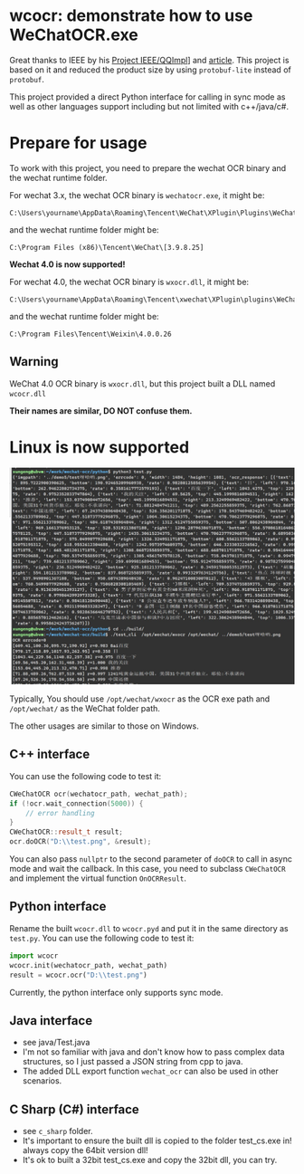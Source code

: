 # wcocr: demonstrate how to use WeChatOCR.exe

Great thanks to IEEE by his [Project IEEE/QQImpl](https://github.com/EEEEhex/qqimpl)] and [article](https://bbs.kanxue.com/thread-278161.htm).
This project is based on it and reduced the product size by using `protobuf-lite` instead of `protobuf`.

This project provided a direct Python interface for calling in sync mode as well as other languages support including but not limited with c++/java/c#.

# Prepare for usage

To work with this project, you need to prepare the wechat OCR binary and the wechat runtime folder.

For wechat 3.x, the wechat OCR binary is `wechatocr.exe`, it might be:

```
C:\Users\yourname\AppData\Roaming\Tencent\WeChat\XPlugin\Plugins\WeChatOCR\7061\extracted\WeChatOCR.exe
```
and the wechat runtime folder might be:
```
C:\Program Files (x86)\Tencent\WeChat\[3.9.8.25]
```

**Wechat 4.0 is now supported!**

For wechat 4.0, the wechat OCR binary is `wxocr.dll`, it might be:

```
C:\Users\yourname\AppData\Roaming\Tencent\xwechat\XPlugin\plugins\WeChatOcr\8011\extracted\wxocr.dll
```

and the wechat runtime folder might be:

```
C:\Program Files\Tencent\Weixin\4.0.0.26
```

## Warning

WeChat 4.0 OCR binary is `wxocr.dll`, but this project built a DLL named `wcocr.dll`

**Their names are similar, DO NOT confuse them.**



# Linux is now supported

![linux supported](doc/images/linux-spt.jpg)

Typically, You should use `/opt/wechat/wxocr` as the OCR exe path and `/opt/wechat/` as the WeChat folder path.

The other usages are similar to those on Windows.

## C++ interface

You can use the following code to test it:
```cpp
CWeChatOCR ocr(wechatocr_path, wechat_path);
if (!ocr.wait_connection(5000)) {
	// error handling
}
CWeChatOCR::result_t result;
ocr.doOCR("D:\\test.png", &result);
```
You can also pass `nullptr` to the second parameter of `doOCR` to call in async mode and wait the callback.
In this case, you need to subclass `CWeChatOCR` and implement the virtual function `OnOCRResult`.

## Python interface
Rename the built `wcocr.dll` to `wcocr.pyd` and put it in the same directory as `test.py`.
You can use the following code to test it:

```python
import wcocr
wcocr.init(wechatocr_path, wechat_path)
result = wcocr.ocr("D:\\test.png")
```

Currently, the python interface only supports sync mode.

## Java interface

* see java/Test.java
* I'm not so familiar with java and don't know how to pass complex data structures, so I just passed a JSON string from cpp to java.
* The added DLL export function `wechat_ocr` can also be used in other scenarios.

## C Sharp (C#) interface
* see `c_sharp` folder.
* It's important to ensure the built dll is copied to the folder test_cs.exe in! always copy the 64bit version dll!
* It's ok to built a 32bit test_cs.exe and copy the 32bit dll, you can try.
